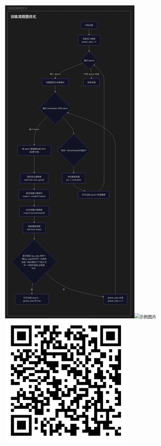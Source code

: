 ![训练流程图.png](images/%E8%AE%AD%E7%BB%83%E6%B5%81%E7%A8%8B%E5%9B%BE.png)![示例图片](images/example.png)
![仓库二维码.png](images/%E4%BB%93%E5%BA%93%E4%BA%8C%E7%BB%B4%E7%A0%81.png)